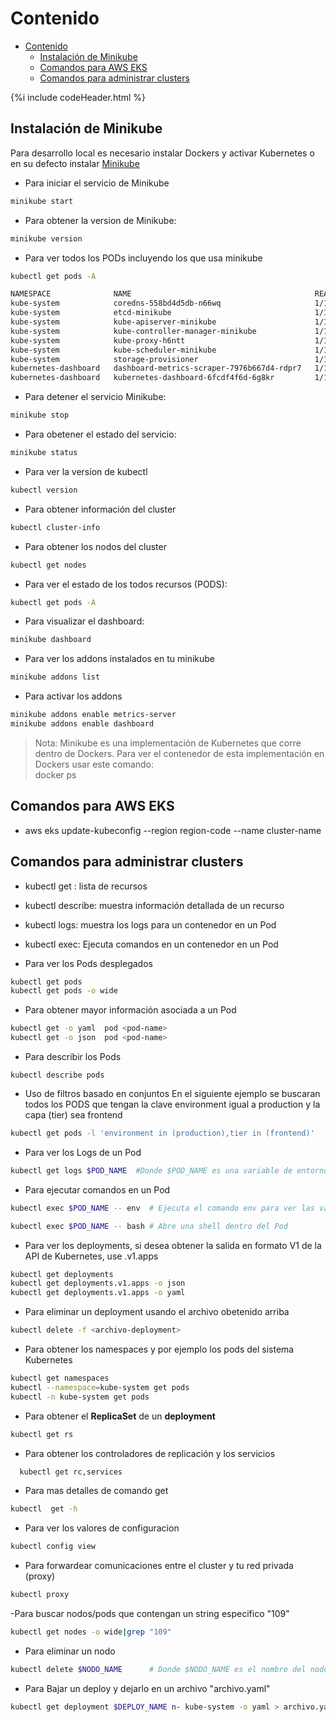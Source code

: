 # Contenido

- [Contenido](#contenido)
  - [Instalación de Minikube](#instalación-de-minikube)
  - [Comandos para AWS EKS](#comandos-para-aws-eks)
  - [Comandos para administrar clusters](#comandos-para-administrar-clusters)

{%i include codeHeader.html %}

## Instalación de Minikube

Para desarrollo local es necesario instalar Dockers y activar Kubernetes o en su defecto instalar [Minikube]( https://minikube.sigs.k8s.io/docs/start/ )

- Para iniciar el servicio de Minikube

```bash
minikube start
```

- Para obtener la version de Minikube:

```bash
minikube version
```

- Para ver todos los PODs incluyendo los que usa minikube

``` bash
kubectl get pods -A
```

``` bash
NAMESPACE              NAME                                         READY   STATUS    RESTARTS   AGE
kube-system            coredns-558bd4d5db-n66wq                     1/1     Running   5          15d
kube-system            etcd-minikube                                1/1     Running   5          15d
kube-system            kube-apiserver-minikube                      1/1     Running   5          15d
kube-system            kube-controller-manager-minikube             1/1     Running   5          15d
kube-system            kube-proxy-h6ntt                             1/1     Running   5          15d
kube-system            kube-scheduler-minikube                      1/1     Running   5          15d
kube-system            storage-provisioner                          1/1     Running   11         15d
kubernetes-dashboard   dashboard-metrics-scraper-7976b667d4-rdpr7   1/1     Running   5          15d
kubernetes-dashboard   kubernetes-dashboard-6fcdf4f6d-6g8kr         1/1     Running   10         15d
```

- Para detener el servicio Minikube:

```bash
minikube stop
```

- Para obetener el estado del servicio:

```bash
minikube status  
```

- Para ver la version de kubectl

```bash
kubectl version
```

- Para obtener información del cluster

```bash
kubectl cluster-info
```

- Para obtener los nodos del cluster

```bash
kubectl get nodes
```

- Para ver el estado de los todos recursos (PODS):

```bash
kubectl get pods -A
```

- Para visualizar el dashboard:

```bash
minikube dashboard
```

- Para ver los addons instalados en tu minikube

```bash
minikube addons list
```

- Para activar los addons

```bash
minikube addons enable metrics-server
minikube addons enable dashboard
````

> Nota:
     Minikube es una implementación de Kubernetes que corre dentro de Dockers. 
     Para ver el contenedor de esta implementación en Dockers usar este comando:  
     docker ps

## Comandos para AWS EKS

- aws eks update-kubeconfig --region region-code --name cluster-name
  
## Comandos para administrar clusters

- kubectl get : lista de recursos
- kubectl describe: muestra información detallada de un recurso
- kubectl logs: muestra los logs para un contenedor en un Pod
- kubectl exec: Ejecuta comandos en un contenedor en un Pod

- Para ver los Pods desplegados

```bash
kubectl get pods
kubectl get pods -o wide
```

- Para obtener mayor información asociada a un Pod

```bash
kubectl get -o yaml  pod <pod-name>
kubectl get -o json  pod <pod-name>
```

- Para describir los Pods

```bash3
kubectl describe pods
```

- Uso de filtros basado en conjuntos
En el siguiente ejemplo se buscaran todos los PODS que tengan la clave environment igual a production
y la capa (tier) sea frontend

```bash
kubectl get pods -l 'environment in (production),tier in (frontend)'
```

- Para ver los Logs de un Pod

```bash
kubectl get logs $POD_NAME  #Donde $POD_NAME es una variable de entorno con el nombre del Pod obtenido en pasos anteriores
```

- Para ejecutar comandos en un Pod

```bash
kubectl exec $POD_NAME -- env  # Ejecuta el comando env para ver las variables de entorno del Pod

kubectl exec $POD_NAME -- bash # Abre una shell dentro del Pod
```

- Para ver los deployments, si desea obtener la salida en formato V1 de la API de Kubernetes, use .v1.apps

``` bash
kubectl get deployments
kubectl get deployments.v1.apps -o json
kubectl get deployments.v1.apps -o yaml
```

- Para eliminar un deployment usando el archivo obetenido arriba

```bash
kubectl delete -f <archivo-deployment>
```

- Para obtener los namespaces y por ejemplo los pods del sistema Kubernetes

```bash
kubectl get namespaces
kubectl --namespace=kube-system get pods
kubectl -n kube-system get pods
```

- Para obtener el **ReplicaSet** de un **deployment**

```bash
kubectl get rs
```

- Para obtener los controladores de replicación y los servicios

```bash
  kubectl get rc,services
```

- Para mas detalles de comando get

```bash
kubectl  get -h
```

- Para ver los valores de configuracion

```bash
kubectl config view
```

- Para forwardear comunicaciones entre el cluster y tu red privada (proxy)

```bash
kubectl proxy
```

-Para buscar nodos/pods que contengan un string especifico "109"

```bash
kubectl get nodes -o wide|grep "109"
```

- Para eliminar un nodo 

```bash
kubectl delete $NODO_NAME      # Donde $NODO_NAME es el nombre del nodo
```

- Para Bajar un deploy y dejarlo en un archivo "archivo.yaml"

```bash
kubectl get deployment $DEPLOY_NAME n- kube-system -o yaml > archivo.yaml
```
